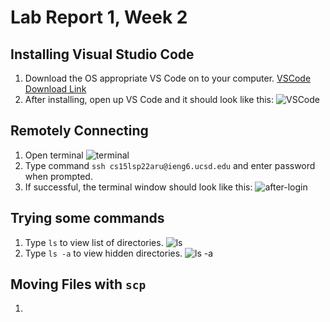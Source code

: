 # Lab Report 1, Week 2

## Installing Visual Studio Code
1. Download the OS appropriate VS Code on to your computer. [VSCode Download Link](https://code.visualstudio.com/)
2. After installing, open up VS Code and it should look like this: ![VSCode]()

## Remotely Connecting
1. Open terminal ![terminal]()
2. Type command `ssh cs15lsp22aru@ieng6.ucsd.edu` and enter password when prompted.
3. If successful, the terminal window should look like this: ![after-login]()

## Trying some commands
1. Type `ls` to view list of directories. ![ls]()
2. Type `ls -a` to view hidden directories. ![ls -a]()

## Moving Files with `scp`
1. 
